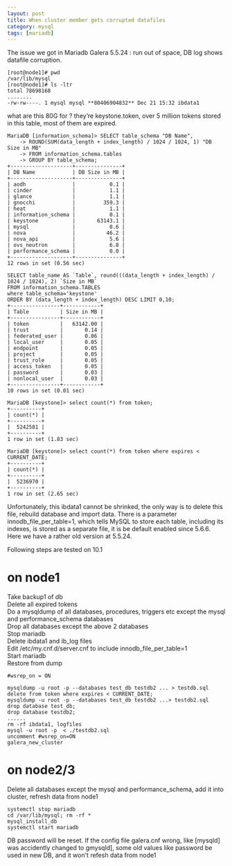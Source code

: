 ```yaml
---
layout: post
title: When cluster member gets corrupted datafiles  
category: mysql 
tags: [mariadb]
---
```


The issue we got in Mariadb Galera 5.5.24 : run out of space, DB log shows datafile corruption.  
```
[root@node1]# pwd
/var/lib/mysql
[root@node1]# ls -ltr
total 78698168
........
-rw-rw----. 1 mysql mysql **80406904832** Dec 21 15:32 ibdata1
```
what are this 80G for ?  they’re keystone.token,  over 5 million tokens stored in this table, most of them are expired. 
```
MariaDB [information_schema]> SELECT table_schema "DB Name",
    -> ROUND(SUM(data_length + index_length) / 1024 / 1024, 1) "DB Size in MB"
    -> FROM information_schema.tables
    -> GROUP BY table_schema;
+--------------------+---------------+
| DB Name            | DB Size in MB |
+--------------------+---------------+
| aodh               |           0.1 |
| cinder             |           1.1 |
| glance             |           1.1 |
| gnocchi            |         359.3 |
| heat               |           1.1 |
| information_schema |           0.1 |
| keystone           |       63143.1 |
| mysql              |           0.6 |
| nova               |          46.2 |
| nova_api           |           5.6 |
| ovs_neutron        |           6.8 |
| performance_schema |           0.0 |
+--------------------+---------------+
12 rows in set (0.56 sec)

SELECT table_name AS `Table`, round(((data_length + index_length) / 1024 / 1024), 2) `Size in MB` 
FROM information_schema.TABLES 
where table_schema='keystone'
ORDER BY (data_length + index_length) DESC LIMIT 0,10; 
+----------------+------------+
| Table          | Size in MB |
+----------------+------------+
| token          |   63142.00 |
| trust          |       0.14 |
| federated_user |       0.06 |
| local_user     |       0.05 |
| endpoint       |       0.05 |
| project        |       0.05 |
| trust_role     |       0.05 |
| access_token   |       0.05 |
| password       |       0.03 |
| nonlocal_user  |       0.03 |
+----------------+------------+
10 rows in set (0.01 sec)

MariaDB [keystone]> select count(*) from token;
+----------+
| count(*) |
+----------+
|  5242581 |
+----------+
1 row in set (1.83 sec)

MariaDB [keystone]> select count(*) from token where expires < CURRENT_DATE;
+----------+
| count(*) |
+----------+
|  5236970 |
+----------+
1 row in set (2.65 sec)
```

Unfortunately, this ibdata1 cannot be shrinked, the only way is to delete this file, rebuild database and import data.  There is a parameter innodb_file_per_table=1, which tells MySQL to store each table, including its indexes, is stored as a separate file, it is be default enabled since 5.6.6. Here we have a rather old version at 5.5.24. 

Following steps are tested on 10.1 
# on node1 
Take backup1 of db   
Delete all expired tokens  
Do a mysqldump of all databases, procedures, triggers etc except the mysql and performance_schema databases  
Drop all databases except the above 2 databases  
Stop mariadb  
Delete ibdata1 and ib_log files  
Edit /etc/my.cnf.d/server.cnf to include innodb_file_per_table=1  
Start mariadb  
Restore from dump  
```
#wsrep_on = ON 

mysqldump -u root -p --databases test_db testdb2 ... > testdb.sql
delete from token where expires < CURRENT_DATE;
mysqldump -u root -p --databases test_db testdb2 ...> testdb2.sql
drop database test_db; 
drop database testdb2; 
......
rm -rf ibdata1, logfiles  
mysql -u root -p  < ./testdb2.sql
uncomment #wsrep_on=ON 
galera_new_cluster
```

# on node2/3 
Delete all databases except the mysql and performance_schema, add it into cluster, refresh data from node1
```
systemctl stop mariadb 
cd /var/lib/mysql; rm -rf * 
mysql_install_db 
systemctl start mariadb
```
DB password will be reset. If the config file galera.cnf wrong, like [mysqld] was accidently changed to gmysqld], some old values like password be used in new DB, and it won't refesh data from node1 






